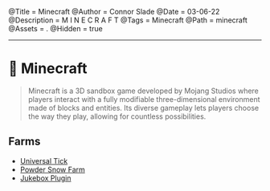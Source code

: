 @Title = Minecraft
@Author = Connor Slade
@Date = 03-06-22
@Description = M I N E C R A F T
@Tags = Minecraft
@Path = minecraft
@Assets = .
@Hidden = true

---

# 🦗 Minecraft

> Minecraft is a 3D sandbox game developed by Mojang Studios where players interact with a fully modifiable three-dimensional environment made of blocks and entities.
> Its diverse gameplay lets players choose the way they play, allowing for countless possibilities.

## Farms

- [Universal Tick](/writing/minecraft/universal-tick)
- [Powder Snow Farm](/writing/minecraft/powder-snow-farm)
- [Jukebox Plugin](/writing/minecraft/jukebox-plugin)
